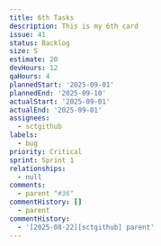```yaml
---
title: 6th Tasks
description: This is my 6th card
issue: 41
status: Backlog
size: S
estimate: 20
devHours: 12
qaHours: 4
plannedStart: '2025-09-01'
plannedEnd: '2025-09-10'
actualStart: '2025-09-01'
actualEnd: '2025-09-01'
assignees:
  - sctgithub
labels:
  - bug
priority: Critical
sprint: Sprint 1
relationships:
  - null
comments:
  - parent "#36"
commentHistory: []
  - parent
commentHistory:
  - '[2025-08-22][sctgithub] parent'
---
```


